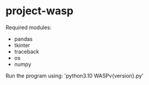 # project-wasp

Required modules:
- pandas
- tkinter
- traceback
- os
- numpy

Run the program using: 'python3.10 WASPv{version}.py'
